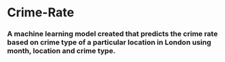 # Crime-Rate
### A machine learning model created that predicts the crime rate based on crime type of a particular location in London using month, location and crime type.
